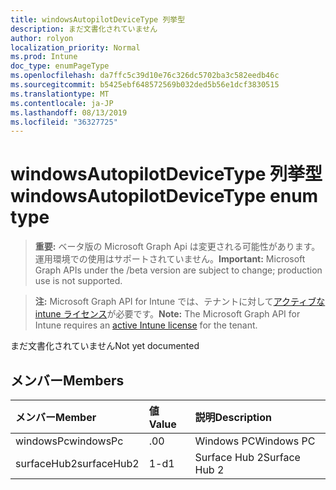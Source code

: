 ```yaml
---
title: windowsAutopilotDeviceType 列挙型
description: まだ文書化されていません
author: rolyon
localization_priority: Normal
ms.prod: Intune
doc_type: enumPageType
ms.openlocfilehash: da7ffc5c39d10e76c326dc5702ba3c582eedb46c
ms.sourcegitcommit: b5425ebf648572569b032ded5b56e1dcf3830515
ms.translationtype: MT
ms.contentlocale: ja-JP
ms.lasthandoff: 08/13/2019
ms.locfileid: "36327725"
---
```

# <a name="windowsautopilotdevicetype-enum-type"></a><span data-ttu-id="19bd2-103">windowsAutopilotDeviceType 列挙型</span><span class="sxs-lookup"><span data-stu-id="19bd2-103">windowsAutopilotDeviceType enum type</span></span>

> <span data-ttu-id="19bd2-104">**重要:** ベータ版の Microsoft Graph Api は変更される可能性があります。運用環境での使用はサポートされていません。</span><span class="sxs-lookup"><span data-stu-id="19bd2-104">**Important:** Microsoft Graph APIs under the /beta version are subject to change; production use is not supported.</span></span>

> <span data-ttu-id="19bd2-105">**注:** Microsoft Graph API for Intune では、テナントに対して[アクティブな intune ライセンス](https://go.microsoft.com/fwlink/?linkid=839381)が必要です。</span><span class="sxs-lookup"><span data-stu-id="19bd2-105">**Note:** The Microsoft Graph API for Intune requires an [active Intune license](https://go.microsoft.com/fwlink/?linkid=839381) for the tenant.</span></span>

<span data-ttu-id="19bd2-106">まだ文書化されていません</span><span class="sxs-lookup"><span data-stu-id="19bd2-106">Not yet documented</span></span>

## <a name="members"></a><span data-ttu-id="19bd2-107">メンバー</span><span class="sxs-lookup"><span data-stu-id="19bd2-107">Members</span></span>
|<span data-ttu-id="19bd2-108">メンバー</span><span class="sxs-lookup"><span data-stu-id="19bd2-108">Member</span></span>|<span data-ttu-id="19bd2-109">値</span><span class="sxs-lookup"><span data-stu-id="19bd2-109">Value</span></span>|<span data-ttu-id="19bd2-110">説明</span><span class="sxs-lookup"><span data-stu-id="19bd2-110">Description</span></span>|
|:---|:---|:---|
|<span data-ttu-id="19bd2-111">windowsPc</span><span class="sxs-lookup"><span data-stu-id="19bd2-111">windowsPc</span></span>|<span data-ttu-id="19bd2-112">.0</span><span class="sxs-lookup"><span data-stu-id="19bd2-112">0</span></span>|<span data-ttu-id="19bd2-113">Windows PC</span><span class="sxs-lookup"><span data-stu-id="19bd2-113">Windows PC</span></span>|
|<span data-ttu-id="19bd2-114">surfaceHub2</span><span class="sxs-lookup"><span data-stu-id="19bd2-114">surfaceHub2</span></span>|<span data-ttu-id="19bd2-115">1-d</span><span class="sxs-lookup"><span data-stu-id="19bd2-115">1</span></span>|<span data-ttu-id="19bd2-116">Surface Hub 2</span><span class="sxs-lookup"><span data-stu-id="19bd2-116">Surface Hub 2</span></span>|



